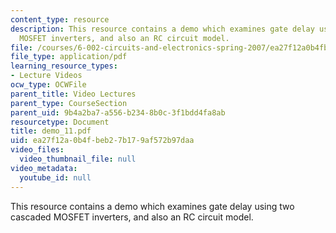 ```yaml
---
content_type: resource
description: This resource contains a demo which examines gate delay using two cascaded
  MOSFET inverters, and also an RC circuit model.
file: /courses/6-002-circuits-and-electronics-spring-2007/ea27f12a0b4fbeb27b179af572b97daa_demo_11.pdf
file_type: application/pdf
learning_resource_types:
- Lecture Videos
ocw_type: OCWFile
parent_title: Video Lectures
parent_type: CourseSection
parent_uid: 9b4a2ba7-a556-b234-8b0c-3f1bdd4fa8ab
resourcetype: Document
title: demo_11.pdf
uid: ea27f12a-0b4f-beb2-7b17-9af572b97daa
video_files:
  video_thumbnail_file: null
video_metadata:
  youtube_id: null
---
```

This resource contains a demo which examines gate delay using two cascaded MOSFET inverters, and also an RC circuit model.

